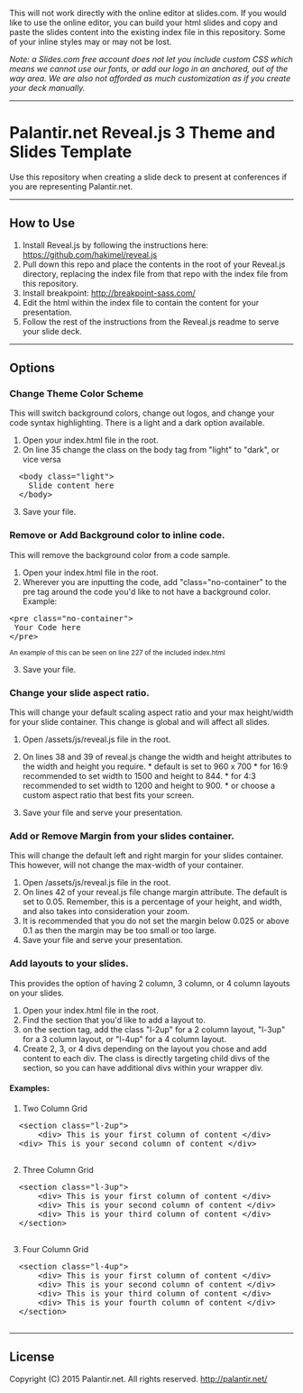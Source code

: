 This will not work directly with the online editor at slides.com. If you would like to use the online editor, you can build your html slides and copy and paste the slides content into the existing index file in this repository. Some of your inline styles may or may not be lost.

*Note: a Slides.com free account does not let you include custom CSS which means we cannot use our fonts, or add our logo in an anchored, out of the way area. We are also not afforded as much customization as if you create your deck manually.*

-----
# Palantir.net Reveal.js 3 Theme and Slides Template

Use this repository when creating a slide deck to present at conferences if you are representing Palantir.net.

-----
## How to Use

1. Install Reveal.js by following the instructions here: https://github.com/hakimel/reveal.js
2. Pull down this repo and place the contents in the root of your Reveal.js directory, replacing the index file from that repo with the index file from this repository.
3. Install breakpoint: http://breakpoint-sass.com/
4. Edit the html within the index file to contain the content for your presentation.
4. Follow the rest of the instructions from the Reveal.js readme to serve your slide deck.

-----
## Options

### Change Theme Color Scheme
This will switch background colors, change out logos, and change your code syntax highlighting. There is a light and a dark option available.
  1. Open your index.html file in the root.
  2. On line 35 change the class on the body tag from "light" to "dark", or vice versa
  <pre>
  &#060;body class="light"&gt;
    Slide content here
  &#060;/body&gt;</pre>
  3. Save your file.

### Remove or Add Background color to inline code.
This will remove the background color from a code sample.
  1. Open your index.html file in the root.
  2. Wherever you are inputting the code, add "class="no-container" to the pre tag around the code you'd like to not have a background color. Example:
<pre>
&#060;pre class="no-container"&gt;
 Your Code here
&#060;/pre&gt;
</pre>
<small>An example of this can be seen on line 227 of the included index.html</small>

  3. Save your file.

### Change your slide aspect ratio.
This will change your default scaling aspect ratio and your max height/width for your slide container. This change is global and will affect all slides.
  1. Open /assets/js/reveal.js file in the root.
  2. On lines 38 and 39 of reveal.js change the width and height attributes to the width and height you require.
    * default is set to 960 x 700
    * for 16:9 recommended to set width to 1500 and height to 844.
    * for 4:3 recommended to set width to 1200 and height to 900.
    * or choose a custom aspect ratio that best fits your screen.

  3. Save your file and serve your presentation.

### Add or Remove Margin from your slides container.
This will change the default left and right margin for your slides container. This however, will not change the max-width of your container.
  1. Open /assets/js/reveal.js file in the root.
  2. On lines 42 of your reveal.js file change margin attribute. The default is set to 0.05. Remember, this is a percentage of your height, and width, and also takes into consideration your zoom.
  3. It is recommended that you do not set the margin below 0.025 or above 0.1 as then the margin may be too small or too large.
  4. Save your file and serve your presentation.

### Add layouts to your slides.
This provides the option of having 2 column, 3 column, or 4 column layouts on your slides.
  1. Open your index.html file in the root.
  2. Find the section that you'd like to add a layout to.
  3. on the section tag, add the class "l-2up" for a 2 column layout, "l-3up" for a 3 column layout, or "l-4up" for a 4 column layout.
  4. Create 2, 3, or 4 divs depending on the layout you chose and add content to each div. The class is directly targeting child divs of the section, so you can have additional divs within your wrapper div.

  #### Examples:
  1. Two Column Grid
  <pre>
  &#060;section class="l-2up"&gt;
      &#060;div&gt; This is your first column of content &#060;/div&gt;
  &#060;div&gt; This is your second column of content &#060;/div&gt;
  </pre>
  2. Three Column Grid
  <pre>
  &#060;section class="l-3up"&gt;
      &#060;div&gt; This is your first column of content &#060;/div&gt;
      &#060;div&gt; This is your second column of content &#060;/div&gt;
      &#060;div&gt; This is your third column of content &#060;/div&gt;
  &#060;/section&gt;
  </pre>
   3. Four Column Grid
  <pre>
  &#060;section class="l-4up"&gt;
      &#060;div&gt; This is your first column of content &#060;/div&gt;
      &#060;div&gt; This is your second column of content &#060;/div&gt;
      &#060;div&gt; This is your third column of content &#060;/div&gt;
      &#060;div&gt; This is your fourth column of content &#060;/div&gt;
  &#060;/section&gt;
  </pre>

-----
## License

Copyright (C) 2015 Palantir.net. All rights reserved. http://palantir.net/
